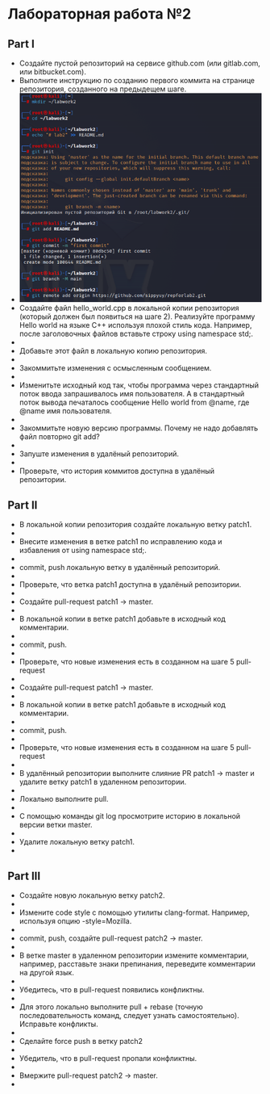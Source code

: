 # Лабораторная работа №2
## Part I
- Создайте пустой репозиторий на сервисе github.com (или gitlab.com, или bitbucket.com).
- Выполните инструкцию по созданию первого коммита на странице репозитория, созданного на предыдещем шаге.
- ![](https://github.com/sippyuy/timp2/blob/main/screens/1.png)
- Создайте файл hello_world.cpp в локальной копии репозитория (который должен был появиться на шаге 2). Реализуйте программу Hello world на языке C++ используя плохой стиль кода. Например, после заголовочных файлов вставьте строку using namespace std;.
- ![]()
- Добавьте этот файл в локальную копию репозитория.
- ![]()
- Закоммитьте изменения с осмысленным сообщением.
- ![]()
- Изменитьте исходный код так, чтобы программа через стандартный поток ввода запрашивалось имя пользователя. А в стандартный поток вывода печаталось сообщение Hello world from @name, где @name имя пользователя.
- ![]()
- Закоммитьте новую версию программы. Почему не надо добавлять файл повторно git add?
- ![]()
- Запуште изменения в удалёный репозиторий.
- ![]()
- Проверьте, что история коммитов доступна в удалёный репозитории.
## Part II
- В локальной копии репозитория создайте локальную ветку patch1.
- ![]()
- Внесите изменения в ветке patch1 по исправлению кода и избавления от using namespace std;.
- ![]()
- commit, push локальную ветку в удалённый репозиторий.
- ![]()
- Проверьте, что ветка patch1 доступна в удалёный репозитории.
- ![]()
- Создайте pull-request patch1 -> master.
- ![]()
- В локальной копии в ветке patch1 добавьте в исходный код комментарии.
- ![]()
- commit, push.
- ![]()
- Проверьте, что новые изменения есть в созданном на шаге 5 pull-request
- ![]()
- Создайте pull-request patch1 -> master.
- ![]()
- В локальной копии в ветке patch1 добавьте в исходный код комментарии.
- ![]()
- commit, push.
- ![]()
- Проверьте, что новые изменения есть в созданном на шаге 5 pull-request
- ![]()
- В удалённый репозитории выполните слияние PR patch1 -> master и удалите ветку patch1 в удаленном репозитории.
- ![]()
- Локально выполните pull.
- ![]()
- С помощью команды git log просмотрите историю в локальной версии ветки master.
- ![]()
- Удалите локальную ветку patch1.
- ![]()
## Part III
- Создайте новую локальную ветку patch2.
- ![]()
- Измените code style с помощью утилиты clang-format. Например, используя опцию -style=Mozilla.
- ![]()
- commit, push, создайте pull-request patch2 -> master.
- ![]()
- В ветке master в удаленном репозитории измените комментарии, например, расставьте знаки препинания, переведите комментарии на другой язык.
- ![]()
- Убедитесь, что в pull-request появились конфликтны.
- ![]()
- Для этого локально выполните pull + rebase (точную последовательность команд, следует узнать самостоятельно). Исправьте конфликты.
- ![]()
- Сделайте force push в ветку patch2
- ![]()
- Убедитель, что в pull-request пропали конфликтны.
- ![]()
- Вмержите pull-request patch2 -> master.
- ![]()
